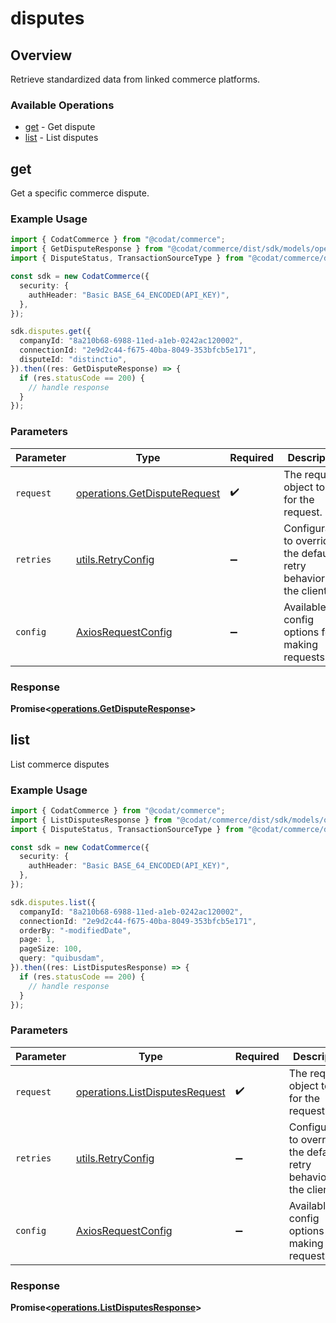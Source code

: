 # disputes

## Overview

Retrieve standardized data from linked commerce platforms.

### Available Operations

* [get](#get) - Get dispute
* [list](#list) - List disputes

## get

Get a specific commerce dispute.

### Example Usage

```typescript
import { CodatCommerce } from "@codat/commerce";
import { GetDisputeResponse } from "@codat/commerce/dist/sdk/models/operations";
import { DisputeStatus, TransactionSourceType } from "@codat/commerce/dist/sdk/models/shared";

const sdk = new CodatCommerce({
  security: {
    authHeader: "Basic BASE_64_ENCODED(API_KEY)",
  },
});

sdk.disputes.get({
  companyId: "8a210b68-6988-11ed-a1eb-0242ac120002",
  connectionId: "2e9d2c44-f675-40ba-8049-353bfcb5e171",
  disputeId: "distinctio",
}).then((res: GetDisputeResponse) => {
  if (res.statusCode == 200) {
    // handle response
  }
});
```

### Parameters

| Parameter                                                                    | Type                                                                         | Required                                                                     | Description                                                                  |
| ---------------------------------------------------------------------------- | ---------------------------------------------------------------------------- | ---------------------------------------------------------------------------- | ---------------------------------------------------------------------------- |
| `request`                                                                    | [operations.GetDisputeRequest](../../models/operations/getdisputerequest.md) | :heavy_check_mark:                                                           | The request object to use for the request.                                   |
| `retries`                                                                    | [utils.RetryConfig](../../models/utils/retryconfig.md)                       | :heavy_minus_sign:                                                           | Configuration to override the default retry behavior of the client.          |
| `config`                                                                     | [AxiosRequestConfig](https://axios-http.com/docs/req_config)                 | :heavy_minus_sign:                                                           | Available config options for making requests.                                |


### Response

**Promise<[operations.GetDisputeResponse](../../models/operations/getdisputeresponse.md)>**


## list

List commerce disputes

### Example Usage

```typescript
import { CodatCommerce } from "@codat/commerce";
import { ListDisputesResponse } from "@codat/commerce/dist/sdk/models/operations";
import { DisputeStatus, TransactionSourceType } from "@codat/commerce/dist/sdk/models/shared";

const sdk = new CodatCommerce({
  security: {
    authHeader: "Basic BASE_64_ENCODED(API_KEY)",
  },
});

sdk.disputes.list({
  companyId: "8a210b68-6988-11ed-a1eb-0242ac120002",
  connectionId: "2e9d2c44-f675-40ba-8049-353bfcb5e171",
  orderBy: "-modifiedDate",
  page: 1,
  pageSize: 100,
  query: "quibusdam",
}).then((res: ListDisputesResponse) => {
  if (res.statusCode == 200) {
    // handle response
  }
});
```

### Parameters

| Parameter                                                                        | Type                                                                             | Required                                                                         | Description                                                                      |
| -------------------------------------------------------------------------------- | -------------------------------------------------------------------------------- | -------------------------------------------------------------------------------- | -------------------------------------------------------------------------------- |
| `request`                                                                        | [operations.ListDisputesRequest](../../models/operations/listdisputesrequest.md) | :heavy_check_mark:                                                               | The request object to use for the request.                                       |
| `retries`                                                                        | [utils.RetryConfig](../../models/utils/retryconfig.md)                           | :heavy_minus_sign:                                                               | Configuration to override the default retry behavior of the client.              |
| `config`                                                                         | [AxiosRequestConfig](https://axios-http.com/docs/req_config)                     | :heavy_minus_sign:                                                               | Available config options for making requests.                                    |


### Response

**Promise<[operations.ListDisputesResponse](../../models/operations/listdisputesresponse.md)>**


